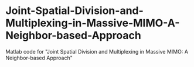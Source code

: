 # Joint-Spatial-Division-and-Multiplexing-in-Massive-MIMO-A-Neighbor-based-Approach
Matlab code for "Joint Spatial Division and Multiplexing in Massive MIMO: A Neighbor-based Approach"
